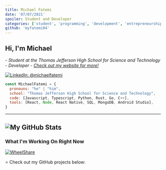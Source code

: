 ```yaml
---
title: Michael Fatemi
date: '07/07/2021'
spoiler: Student and Developer
categories: ['student', 'programming', 'development', 'entrepreneurship']
github: 'myfatemi04'
---
```


## Hi, I'm Michael

<em>
- Student at the Thomas Jefferson High School for Science and Technology
- Developer
- <a href="https://michaelfatemi.com/">Check out my website for more!</a>
</em>

[![LinkedIn: @michaelfatemi](https://img.shields.io/badge/-michaelfatemi-blue?style=flat-square&logo=LinkedIn&logoColor=white&link=https://www.linkedin.com/in/michaelfatemi/)](https://www.linkedin.com/in/michaelfatemi/)

```javascript
const MichaelFatemi = {
  pronouns: "he" | "him",
  school: "Thomas Jefferson High School for Science and Technology",
  code: [Javascript, Typescript, Python, Rust, Go, C++],
  tools: [React, Node, React Native, SQL, MongoDB, Android Studio],
}
```

---

## ![My GitHub Stats](https://github-readme-stats.vercel.app/api?username=myfatemi04&hide=issues&show_icons=true&count_private=true)

### What I'm Working On Right Now

[![WheelShare](https://github-readme-stats.vercel.app/api/pin/?username=myfatemi04&repo=wheelshare-frontend)](https://github.com/myfatemi04/wheelshare-frontend)

⭐️ Check out my GitHub projects below:
